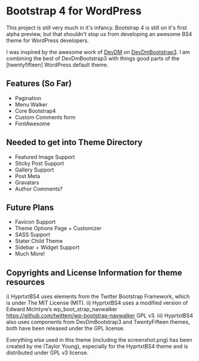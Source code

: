 # Bootstrap 4 for WordPress

This project is still very much in it's infancy. Bootstrap 4 is still on it's first alpha preview, but that shouldn't stop us from developing an awesome BS4 theme for WordPress developers.

I was inspired by the awesome work of [DevDM](http://devdm.com/) on [DevDmBootstrap3](https://github.com/dannymachal/DevDmBootstrap3). I am combining the best of DevDmBootstrap3 with things good parts of the [twentyfifteen] WordPress default theme.

## Features (So Far)

* Pagination
* Menu Walker
* Core Bootstrap4
* Custom Comments form
* FontAwesome

## Needed to get into Theme Directory

* Featured Image Support
* Sticky Post Support
* Gallery Support
* Post Meta
* Gravatars
* Author Comments?

## Future Plans

* Favicon Support
* Theme Options Page + Customizer
* SASS Support
* Stater Child Theme
* Sidebar + Widget Support
* Much More!


## Copyrights and License Information for theme resources

i) HyprtxtBS4 uses elements from the Twitter Bootstrap Framework, which is under The MIT License (MIT).
ii) HyprtxtBS4 uses a modified version of Edward McIntyre’s wp_boot_strap_navwalker https://github.com/twittem/wp-bootstrap-navwalker GPL v3.
iii) HyprtxtBS4 also uses components from DevDmBootstrap3 and TwentyFifteen themes, both have been released under the GPL license.

Everything else used in this theme (including the screenshot.png) has been created by me (Taylor Young), especially for the HyprtxtBS4 theme and is distributed under GPL v3 license.
